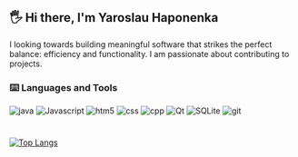 ## 🖐️ Hi there, I'm Yaroslau Haponenka
I looking towards building meaningful software that strikes the perfect balance: efficiency and functionality. I am passionate about contributing to projects.
### ⌨️ Languages and Tools

<p>
  <img alt="java" src="https://img.shields.io/badge/Java-%23ED8B00.svg?logo=openjdk&logoColor=white" />
  <img alt="Javascript" src="https://img.shields.io/badge/-javascript-f7df1c?style=flat-square&logo=javascript&logoColor=black" />
  <img alt="htm5" src="https://img.shields.io/badge/-HTML5-E34F26?style=flat-square&logo=html5&logoColor=white" />
  <img alt="css" src="https://img.shields.io/badge/CSS-1572B6?logo=css3&logoColor=fff" />
  <img alt="cpp" src="https://img.shields.io/badge/-C++-blue?logo=cplusplus" />
  <img alt="Qt" src="https://img.shields.io/badge/Qt-qmake-green.svg" />
  <img alt="SQLite" src="https://img.shields.io/badge/SQLite-%2307405e.svg?logo=sqlite&logoColor=white" />
  <img alt="git" src="https://img.shields.io/badge/-Git-F05032?style=flat-square&logo=git&logoColor=white" />
</p>

#
[![Top Langs](https://github-readme-stats.vercel.app/api/top-langs/?username=gaponjk&layout=donut-vertical)](https://github.com/gaponjk/github-readme-stats)
<!--
**gaponjk/gaponjk** is a ✨ _special_ ✨ repository because its `README.md` (this file) appears on your GitHub profile.

Here are some ideas to get you started:

- 🔭 I’m currently working on ...
- 🌱 I’m currently learning ...
- 👯 I’m looking to collaborate on ...
- 🤔 I’m looking for help with ...
- 💬 Ask me about ...
- 📫 How to reach me: ...
- 😄 Pronouns: ...
- ⚡ Fun fact: ...
-->
